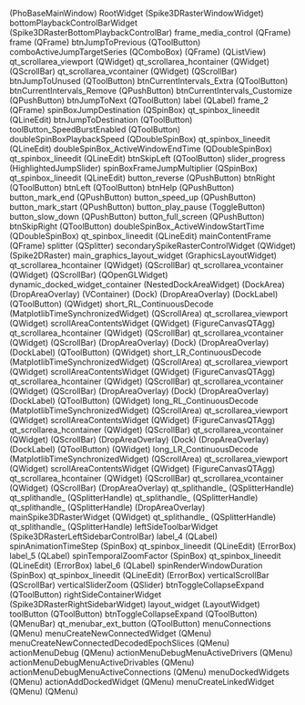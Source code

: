  (PhoBaseMainWindow)
  RootWidget (Spike3DRasterWindowWidget)
    bottomPlaybackControlBarWidget (Spike3DRasterBottomPlaybackControlBar)
      frame_media_control (QFrame)
        frame (QFrame)
          btnJumpToPrevious (QToolButton)
          comboActiveJumpTargetSeries (QComboBox)
             (QFrame)
               (QListView)
                qt_scrollarea_viewport (QWidget)
                qt_scrollarea_hcontainer (QWidget)
                   (QScrollBar)
                qt_scrollarea_vcontainer (QWidget)
                   (QScrollBar)
          btnJumpToUnused (QToolButton)
          btnCurrentIntervals_Extra (QToolButton)
          btnCurrentIntervals_Remove (QPushButton)
          btnCurrentIntervals_Customize (QPushButton)
          btnJumpToNext (QToolButton)
          label (QLabel)
          frame_2 (QFrame)
            spinBoxJumpDestination (QSpinBox)
              qt_spinbox_lineedit (QLineEdit)
            btnJumpToDestination (QToolButton)
        toolButton_SpeedBurstEnabled (QToolButton)
        doubleSpinBoxPlaybackSpeed (QDoubleSpinBox)
          qt_spinbox_lineedit (QLineEdit)
        doubleSpinBox_ActiveWindowEndTime (QDoubleSpinBox)
          qt_spinbox_lineedit (QLineEdit)
        btnSkipLeft (QToolButton)
        slider_progress (HighlightedJumpSlider)
        spinBoxFrameJumpMultiplier (QSpinBox)
          qt_spinbox_lineedit (QLineEdit)
        button_reverse (QPushButton)
        btnRight (QToolButton)
        btnLeft (QToolButton)
        btnHelp (QPushButton)
        button_mark_end (QPushButton)
        button_speed_up (QPushButton)
        button_mark_start (QPushButton)
        button_play_pause (ToggleButton)
        button_slow_down (QPushButton)
        button_full_screen (QPushButton)
        btnSkipRight (QToolButton)
        doubleSpinBox_ActiveWindowStartTime (QDoubleSpinBox)
          qt_spinbox_lineedit (QLineEdit)
    mainContentFrame (QFrame)
      splitter (QSplitter)
        secondarySpikeRasterControlWidget (QWidget)
           (Spike2DRaster)
            main_graphics_layout_widget (GraphicsLayoutWidget)
              qt_scrollarea_hcontainer (QWidget)
                 (QScrollBar)
              qt_scrollarea_vcontainer (QWidget)
                 (QScrollBar)
               (QOpenGLWidget)
            dynamic_docked_widget_container (NestedDockAreaWidget)
               (DockArea)
                 (DropAreaOverlay)
                 (VContainer)
                   (Dock)
                     (DropAreaOverlay)
                     (DockLabel)
                       (QToolButton)
                     (QWidget)
                      short_RL_ContinuousDecode (MatplotlibTimeSynchronizedWidget)
                         (QScrollArea)
                          qt_scrollarea_viewport (QWidget)
                            scrollAreaContentsWidget (QWidget)
                               (FigureCanvasQTAgg)
                          qt_scrollarea_hcontainer (QWidget)
                             (QScrollBar)
                          qt_scrollarea_vcontainer (QWidget)
                             (QScrollBar)
                     (DropAreaOverlay)
                   (Dock)
                     (DropAreaOverlay)
                     (DockLabel)
                       (QToolButton)
                     (QWidget)
                      short_LR_ContinuousDecode (MatplotlibTimeSynchronizedWidget)
                         (QScrollArea)
                          qt_scrollarea_viewport (QWidget)
                            scrollAreaContentsWidget (QWidget)
                               (FigureCanvasQTAgg)
                          qt_scrollarea_hcontainer (QWidget)
                             (QScrollBar)
                          qt_scrollarea_vcontainer (QWidget)
                             (QScrollBar)
                     (DropAreaOverlay)
                   (Dock)
                     (DropAreaOverlay)
                     (DockLabel)
                       (QToolButton)
                     (QWidget)
                      long_RL_ContinuousDecode (MatplotlibTimeSynchronizedWidget)
                         (QScrollArea)
                          qt_scrollarea_viewport (QWidget)
                            scrollAreaContentsWidget (QWidget)
                               (FigureCanvasQTAgg)
                          qt_scrollarea_hcontainer (QWidget)
                             (QScrollBar)
                          qt_scrollarea_vcontainer (QWidget)
                             (QScrollBar)
                     (DropAreaOverlay)
                   (Dock)
                     (DropAreaOverlay)
                     (DockLabel)
                       (QToolButton)
                     (QWidget)
                      long_LR_ContinuousDecode (MatplotlibTimeSynchronizedWidget)
                         (QScrollArea)
                          qt_scrollarea_viewport (QWidget)
                            scrollAreaContentsWidget (QWidget)
                               (FigureCanvasQTAgg)
                          qt_scrollarea_hcontainer (QWidget)
                             (QScrollBar)
                          qt_scrollarea_vcontainer (QWidget)
                             (QScrollBar)
                     (DropAreaOverlay)
                  qt_splithandle_ (QSplitterHandle)
                  qt_splithandle_ (QSplitterHandle)
                  qt_splithandle_ (QSplitterHandle)
                  qt_splithandle_ (QSplitterHandle)
                 (DropAreaOverlay)
        mainSpike3DRasterWidget (QWidget)
        qt_splithandle_ (QSplitterHandle)
        qt_splithandle_ (QSplitterHandle)
    leftSideToolbarWidget (Spike3DRasterLeftSidebarControlBar)
      label_4 (QLabel)
      spinAnimationTimeStep (SpinBox)
        qt_spinbox_lineedit (QLineEdit)
           (ErrorBox)
      label_5 (QLabel)
      spinTemporalZoomFactor (SpinBox)
        qt_spinbox_lineedit (QLineEdit)
           (ErrorBox)
      label_6 (QLabel)
      spinRenderWindowDuration (SpinBox)
        qt_spinbox_lineedit (QLineEdit)
           (ErrorBox)
      verticalScrollBar (QScrollBar)
      verticalSliderZoom (QSlider)
      btnToggleCollapseExpand (QToolButton)
    rightSideContainerWidget (Spike3DRasterRightSidebarWidget)
      layout_widget (LayoutWidget)
      toolButton (QToolButton)
      btnToggleCollapseExpand (QToolButton)
   (QMenuBar)
    qt_menubar_ext_button (QToolButton)
    menuConnections (QMenu)
    menuCreateNewConnectedWidget (QMenu)
      menuCreateNewConnectedDecodedEpochSlices (QMenu)
    actionMenuDebug (QMenu)
      actionMenuDebugMenuActiveDrivers (QMenu)
      actionMenuDebugMenuActiveDrivables (QMenu)
      actionMenuDebugMenuActiveConnections (QMenu)
    menuDockedWidgets (QMenu)
      actionAddDockedWidget (QMenu)
    menuCreateLinkedWidget (QMenu)
     (QMenu)
